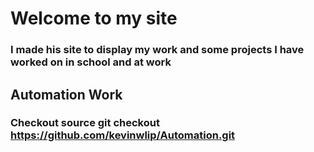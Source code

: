 # Welcome to my site

### I made his site to display my work and some projects I have worked on in school and at work

## Automation Work
### Checkout source git checkout https://github.com/kevinwlip/Automation.git
